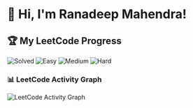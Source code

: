 # 👋 Hi, I'm Ranadeep Mahendra!

## 🏆 My LeetCode Progress

![Solved](https://img.shields.io/badge/Solved-73/3626-blue?cache=1753495870) ![Easy](https://img.shields.io/badge/Easy-41/886-brightgreen?cache=1753495870) ![Medium](https://img.shields.io/badge/Medium-31/1885-orange?cache=1753495870) ![Hard](https://img.shields.io/badge/Hard-1/855-red?cache=1753495870)

### 📊 LeetCode Activity Graph

![LeetCode Activity Graph](https://leetcard.jacoblin.cool/ranadeep_mahendra2426?theme=dark&font=Karma&ext=heatmap&cache=1753495870)
